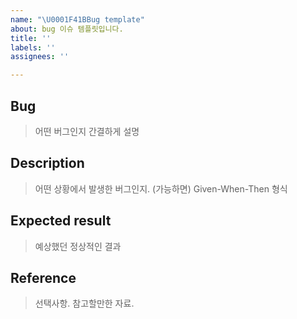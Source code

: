 ```yaml
---
name: "\U0001F41BBug template"
about: bug 이슈 템플릿입니다.
title: ''
labels: ''
assignees: ''

---
```


## Bug

> 어떤 버그인지 간결하게 설명

## Description

> 어떤 상황에서 발생한 버그인지. (가능하면) Given-When-Then 형식

## Expected result

> 예상했던 정상적인 결과

## Reference
> 선택사항. 참고할만한 자료.
